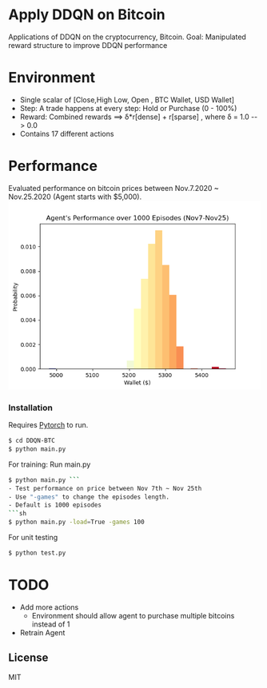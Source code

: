 # Apply DDQN on Bitcoin 


Applications of DDQN on the cryptocurrency, Bitcoin.
Goal: Manipulated reward structure to improve DDQN performance

# Environment


  - Single scalar of [Close,High Low, Open , BTC Wallet, USD Wallet]
  - Step: A trade happens at every step: Hold or Purchase (0 - 100%)
  - Reward: Combined rewards ==> δ*r[dense] + r[sparse] , where δ = 1.0 --> 0.0
  - Contains 17 different actions

# Performance
Evaluated performance on bitcoin prices between Nov.7.2020 ~ Nov.25.2020
(Agent starts with $5,000).
![(Performance on test data [1]) Performance](Avg_Earnings.png "First Test Run")

### Installation

Requires [Pytorch](https://pytorch.org/) to run.

```sh
$ cd DDQN-BTC
$ python main.py
```

For training: Run main.py

```sh
$ python main.py ```
- Test performance on price between Nov 7th ~ Nov 25th
- Use "-games" to change the episodes length. 
- Default is 1000 episodes 
```sh
$ python main.py -load=True -games 100
```


For unit testing

```sh
$ python test.py
```
# TODO
- Add more actions 
    - Environment should allow agent to purchase multiple bitcoins instead of 1
- Retrain Agent


License
----

MIT

